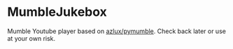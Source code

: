 # MumbleJukebox

Mumble Youtube player based on [azlux/pymumble](https://github.com/azlux/pymumble). Check back later or use at your own risk.
